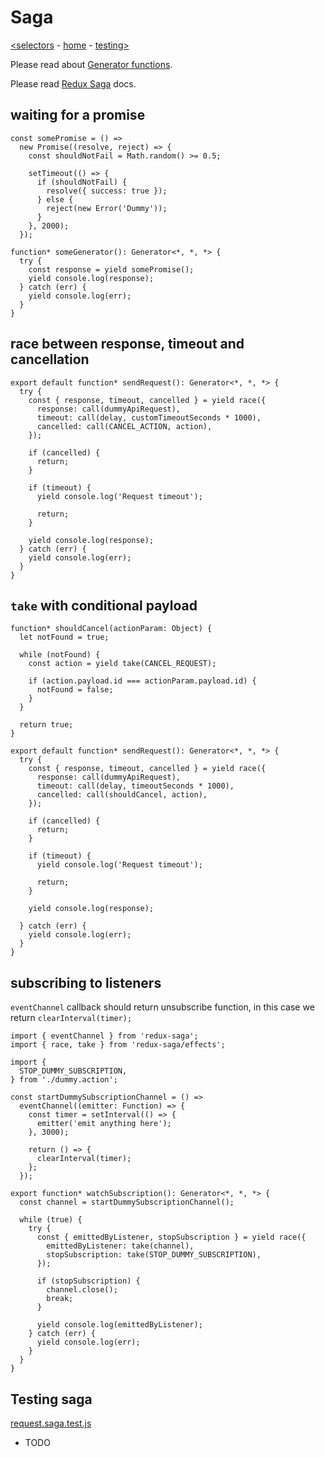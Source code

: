 # Saga

[<selectors](selectors.md) - [home](index.md) - [testing>](testing.md)

Please read about [Generator functions](https://developer.mozilla.org/en-US/docs/Web/JavaScript/Reference/Statements/function*).

Please read [Redux Saga](https://redux-saga.js.org/) docs.

## waiting for a promise

```
const somePromise = () =>
  new Promise((resolve, reject) => {
    const shouldNotFail = Math.random() >= 0.5;

    setTimeout(() => {
      if (shouldNotFail) {
        resolve({ success: true });
      } else {
        reject(new Error('Dummy'));
      }
    }, 2000);
  });

function* someGenerator(): Generator<*, *, *> {
  try {
    const response = yield somePromise();
    yield console.log(response);
  } catch (err) {
    yield console.log(err);
  }
}
```

## race between response, timeout and cancellation

```
export default function* sendRequest(): Generator<*, *, *> {
  try {
    const { response, timeout, cancelled } = yield race({
      response: call(dummyApiRequest),
      timeout: call(delay, customTimeoutSeconds * 1000),
      cancelled: call(CANCEL_ACTION, action),
    });

    if (cancelled) {
      return;
    }

    if (timeout) {
      yield console.log('Request timeout');

      return;
    }

    yield console.log(response);
  } catch (err) {
    yield console.log(err);
  }
}
```

## `take` with conditional payload
```
function* shouldCancel(actionParam: Object) {
  let notFound = true;

  while (notFound) {
    const action = yield take(CANCEL_REQUEST);

    if (action.payload.id === actionParam.payload.id) {
      notFound = false;
    }
  }

  return true;
}

export default function* sendRequest(): Generator<*, *, *> {
  try {
    const { response, timeout, cancelled } = yield race({
      response: call(dummyApiRequest),
      timeout: call(delay, timeoutSeconds * 1000),
      cancelled: call(shouldCancel, action),
    });
    
    if (cancelled) {
      return;
    }

    if (timeout) {
      yield console.log('Request timeout');

      return;
    }

    yield console.log(response);

  } catch (err) {
    yield console.log(err);
  }
}
```

## subscribing to listeners

`eventChannel` callback should return unsubscribe function, in this case we return `clearInterval(timer);`

```
import { eventChannel } from 'redux-saga';
import { race, take } from 'redux-saga/effects';

import {
  STOP_DUMMY_SUBSCRIPTION,
} from './dummy.action';

const startDummySubscriptionChannel = () =>
  eventChannel((emitter: Function) => {
    const timer = setInterval(() => {
      emitter('emit anything here');
    }, 3000);

    return () => {
      clearInterval(timer);
    };
  });

export function* watchSubscription(): Generator<*, *, *> {
  const channel = startDummySubscriptionChannel();

  while (true) {
    try {
      const { emittedByListener, stopSubscription } = yield race({
        emittedByListener: take(channel),
        stopSubscription: take(STOP_DUMMY_SUBSCRIPTION),
      });

      if (stopSubscription) {
        channel.close();
        break;
      }

      yield console.log(emittedByListener);
    } catch (err) {
      yield console.log(err);
    }
  }
}

```

## Testing saga
[request.saga.test.js](../__tests__/redux/request/request.saga.test.js)

- TODO